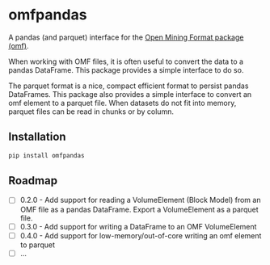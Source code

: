 # omfpandas

A pandas (and parquet) interface for the [Open Mining Format package (omf)](https://omf.readthedocs.io/en/latest/).

When working with OMF files, it is often useful to convert the data to a pandas DataFrame.
This package provides a simple interface to do so.

The parquet format is a nice, compact efficient format to persist pandas DataFrames.
This package also provides a simple interface to convert an omf element to a parquet file.
When datasets do not fit into memory, parquet files can be read in chunks or by column.

## Installation

```bash
pip install omfpandas
```

## Roadmap

- [ ] 0.2.0 - Add support for reading a VolumeElement (Block Model) from an OMF file as a pandas DataFrame. 
  Export a VolumeElement as a parquet file.
- [ ] 0.3.0 - Add support for writing a DataFrame to an OMF VolumeElement
- [ ] 0.4.0 - Add support for low-memory/out-of-core writing an omf element to parquet
- [ ] ...
